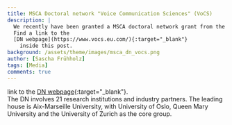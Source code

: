 ```yaml
---
title: MSCA Doctoral network "Voice Communication Sciences" (VoCS)
description: |
  We recently have been granted a MSCA doctoral network grant from the European Union.
  Find a link to the
  [DN webpage](https://www.vocs.eu.com/){:target="_blank"}
    inside this post.
background: /assets/theme/images/msca_dn_vocs.png
author: [Sascha Frühholz]
tags: [Media]
comments: true
---
```


link to the
[DN webpage](https://www.vocs.eu.com/){:target="_blank"}.
<br />
The DN involves 21 research institutions and industry partners. The leading house
is Aix-Marseille University, with University of Oslo, Queen Mary University and
the University of Zurich as the core group.
